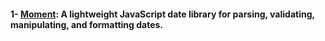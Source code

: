 #### 1- [Moment](http://momentjs.com/): A lightweight JavaScript date library for parsing, validating, manipulating, and formatting dates.
